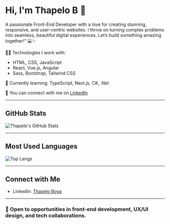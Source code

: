 # Hi, I'm Thapelo B 👋

A passionate Front-End Developer with a love for creating stunning, responsive, and user-centric websites.
I thrive on turning complex problems into seamless, beautiful digital experiences. Let’s build something amazing together!" 💻✨

👩‍💻 Technologies I work with:
- HTML, CSS, JavaScript
- React, Vue.js, Angular
- Sass, Bootstrap, Tailwind CSS

🌱 Currently learning: TypeScript, Next.js, C#, .Net

💼 You can connect with me on [LinkedIn](https://www.linkedin.com/thapeloboya)

---

## GitHub Stats

![Thapelo's GitHub Stats](https://github-readme-stats.vercel.app/api?username=ThapeloBoya&show_icons=true&hide_title=true&count_private=true&hide=prs&theme=dracula)

---

## Most Used Languages

![Top Langs](https://github-readme-stats.vercel.app/api/top-langs/?username=ThapeloBoya&layout=compact&theme=dracula)

---

## Connect with Me
- LinkedIn: [Thapelo Boya](https://www.linkedin.com/thapeloboya)

---

### 💼 Open to opportunities in front-end development, UX/UI design, and tech collaborations.
